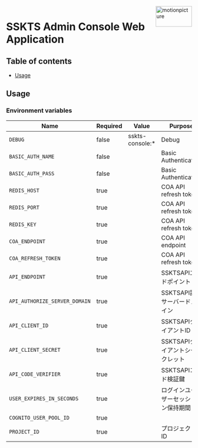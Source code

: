 <img src="https://motionpicture.jp/images/common/logo_01.svg" alt="motionpicture" title="motionpicture" align="right" height="56" width="98"/>

# SSKTS Admin Console Web Application

## Table of contents

* [Usage](#usage)

## Usage

### Environment variables

| Name                               | Required | Value           | Purpose                |
|------------------------------------|----------|-----------------|------------------------|
| `DEBUG`                            | false    | sskts-console:* | Debug                  |
| `BASIC_AUTH_NAME`                  | false    |                 | Basic Authentication   |
| `BASIC_AUTH_PASS`                  | false    |                 | Basic Authentication   |
| `REDIS_HOST`                       | true     |                 | COA API refresh token  |
| `REDIS_PORT`                       | true     |                 | COA API refresh token  |
| `REDIS_KEY`                        | true     |                 | COA API refresh token  |
| `COA_ENDPOINT`                     | true     |                 | COA API endpoint       |
| `COA_REFRESH_TOKEN`                | true     |                 | COA API refresh token  |
| `API_ENDPOINT`                     | true     |                 | SSKTSAPIエンドポイント        |
| `API_AUTHORIZE_SERVER_DOMAIN`      | true     |                 | SSKTSAPI認可サーバードメイン     |
| `API_CLIENT_ID`                    | true     |                 | SSKTSAPIクライアントID       |
| `API_CLIENT_SECRET`                | true     |                 | SSKTSAPIクライアントシークレット   |
| `API_CODE_VERIFIER`                | true     |                 | SSKTSAPIコード検証鍵         |
| `USER_EXPIRES_IN_SECONDS`          | true     |                 | ログインユーザーセッション保持期間      |
| `COGNITO_USER_POOL_ID`             | true     |                 |                        |
| `PROJECT_ID`                       | true     |                 | プロジェクトID                       |
